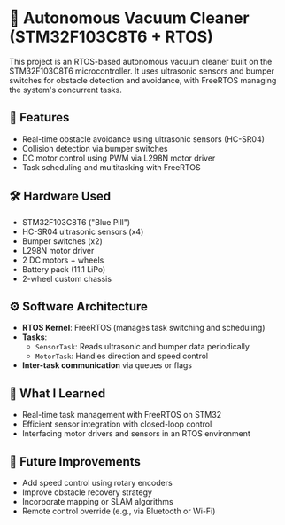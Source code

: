 # 🧹 Autonomous Vacuum Cleaner (STM32F103C8T6 + RTOS)

This project is an RTOS-based autonomous vacuum cleaner built on the STM32F103C8T6 microcontroller. It uses ultrasonic sensors and bumper switches for obstacle detection and avoidance, with FreeRTOS managing the system's concurrent tasks.

## 🚀 Features

- Real-time obstacle avoidance using ultrasonic sensors (HC-SR04)
- Collision detection via bumper switches
- DC motor control using PWM via L298N motor driver
- Task scheduling and multitasking with FreeRTOS

## 🛠️ Hardware Used

- STM32F103C8T6 ("Blue Pill")
- HC-SR04 ultrasonic sensors (x4)
- Bumper switches (x2)
- L298N motor driver
- 2 DC motors + wheels
- Battery pack (11.1 LiPo)
- 2-wheel custom chassis

## ⚙️ Software Architecture

- **RTOS Kernel**: FreeRTOS (manages task switching and scheduling)
- **Tasks**:
  - `SensorTask`: Reads ultrasonic and bumper data periodically
  - `MotorTask`: Handles direction and speed control
- **Inter-task communication** via queues or flags

## 🧠 What I Learned

- Real-time task management with FreeRTOS on STM32
- Efficient sensor integration with closed-loop control
- Interfacing motor drivers and sensors in an RTOS environment

## 🚧 Future Improvements

- Add speed control using rotary encoders
- Improve obstacle recovery strategy
- Incorporate mapping or SLAM algorithms
- Remote control override (e.g., via Bluetooth or Wi-Fi)

